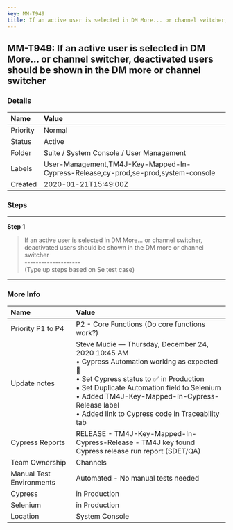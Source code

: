 ```yaml
---
key: MM-T949
title: If an active user is selected in DM More... or channel switcher, deactivated users should be shown in the DM more or channel switcher
---
```


## MM-T949: If an active user is selected in DM More... or channel switcher, deactivated users should be shown in the DM more or channel switcher

### Details

| Name     | Value                                                                             |
| :------- | :-------------------------------------------------------------------------------- |
| Priority | Normal                                                                            |
| Status   | Active                                                                            |
| Folder   | Suite / System Console / User Management                                          |
| Labels   | User-Management,TM4J-Key-Mapped-In-Cypress-Release,cy-prod,se-prod,system-console |
| Created  | 2020-01-21T15:49:00Z                                                              |

### Steps

<hr/>

**Step 1**

> <article>If an active user is selected in DM More... or channel switcher, deactivated users should be shown in the DM more or channel switcher<br>--------------------<br>(Type up steps based on Se test case)</article>

<hr/>

### More Info

| Name                     | Value                                                                                                                                                                                                                                                                                               |
| :----------------------- | :-------------------------------------------------------------------------------------------------------------------------------------------------------------------------------------------------------------------------------------------------------------------------------------------------- |
| Priority P1 to P4        | P2 - Core Functions (Do core functions work?)                                                                                                                                                                                                                                                       |
| Update notes             | Steve Mudie — Thursday, December 24, 2020 10:45 AM<br>• Cypress Automation working as expected 🎉<br>• Set Cypress status to ✅ in Production<br>• Set Duplicate Automation field to Selenium<br>• Added TM4J-Key-Mapped-In-Cypress-Release label<br>• Added link to Cypress code in Traceability tab |
| Cypress Reports          | RELEASE - TM4J-Key-Mapped-In-Cypress-Release - TM4J key found Cypress release run report (SDET/QA)                                                                                                                                                                                                  |
| Team Ownership           | Channels                                                                                                                                                                                                                                                                                            |
| Manual Test Environments | Automated - No manual tests needed                                                                                                                                                                                                                                                                  |
| Cypress                  | in Production                                                                                                                                                                                                                                                                                       |
| Selenium                 | in Production                                                                                                                                                                                                                                                                                       |
| Location                 | System Console                                                                                                                                                                                                                                                                                      |
